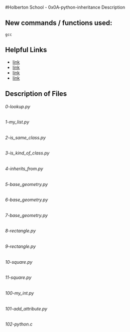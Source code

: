 #Holberton School - 0x0A-python-inheritance
Description

## New commands / functions used:
``gcc``

## Helpful Links
* [link](https://docs.python.org/3.4/tutorial/classes.html#inheritance)
* [link](https://docs.python.org/3.4/tutorial/classes.html#multiple-inheritance)
* [link](https://www.packtpub.com/books/content/inheritance-python)
* [link](https://www.youtube.com/watch?v=d8kCdLCi6Lk)

## Description of Files
<h6>0-lookup.py</h6>

<h6>1-my_list.py</h6>

<h6>2-is_same_class.py</h6>

<h6>3-is_kind_of_class.py</h6>

<h6>4-inherits_from.py</h6>

<h6>5-base_geometry.py</h6>

<h6>6-base_geometry.py</h6>

<h6>7-base_geometry.py</h6>

<h6>8-rectangle.py</h6>

<h6>9-rectangle.py</h6>

<h6>10-square.py</h6>

<h6>11-square.py</h6>

<h6>100-my_int.py</h6>

<h6>101-add_attribute.py</h6>

<h6>102-python.c</h6>

